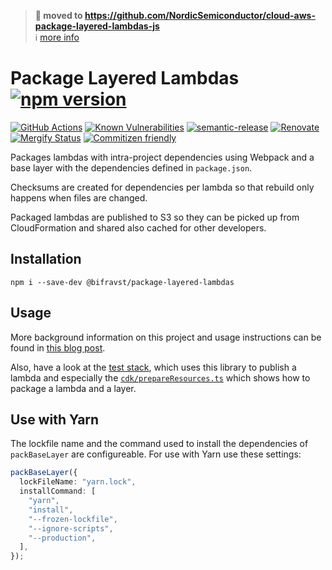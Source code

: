 > **:truck: moved to https://github.com/NordicSemiconductor/cloud-aws-package-layered-lambdas-js**  
> :information_source: [more info](https://github.com/bifravst/bifravst/issues/56)

# Package Layered Lambdas [![npm version](https://img.shields.io/npm/v/@bifravst/package-layered-lambdas.svg)](https://www.npmjs.com/package/@bifravst/package-layered-lambdas)

[![GitHub Actions](https://github.com/bifravst/package-layered-lambdas/workflows/Test%20and%20Release/badge.svg)](https://github.com/bifravst/package-layered-lambdas/actions)
[![Known Vulnerabilities](https://snyk.io/test/github/bifravst/package-layered-lambdas/badge.svg)](https://snyk.io/test/github/bifravst/package-layered-lambdas)
[![semantic-release](https://img.shields.io/badge/%20%20%F0%9F%93%A6%F0%9F%9A%80-semantic--release-e10079.svg)](https://github.com/semantic-release/semantic-release)
[![Renovate](https://img.shields.io/badge/renovate-enabled-brightgreen.svg)](https://renovatebot.com)
[![Mergify Status](https://img.shields.io/endpoint.svg?url=https://dashboard.mergify.io/badges/bifravst/package-layered-lambdas&style=flat)](https://mergify.io)
[![Commitizen friendly](https://img.shields.io/badge/commitizen-friendly-brightgreen.svg)](http://commitizen.github.io/cz-cli/)

Packages lambdas with intra-project dependencies using Webpack and a base layer
with the dependencies defined in `package.json`.

Checksums are created for dependencies per lambda so that rebuild only happens
when files are changed.

Packaged lambdas are published to S3 so they can be picked up from
CloudFormation and shared also cached for other developers.

## Installation

    npm i --save-dev @bifravst/package-layered-lambdas

## Usage

More background information on this project and usage instructions can be found
in
[this blog post](https://coderbyheart.com/how-i-package-typescript-lambdas-for-aws/).

Also, have a look at the [test stack](./cdk/cloudformation.ts), which uses this
library to publish a lambda and especially the
[`cdk/prepareResources.ts`](./cdk/prepareResources.ts) which shows how to
package a lambda and a layer.

## Use with Yarn

The lockfile name and the command used to install the dependencies of
`packBaseLayer` are configureable. For use with Yarn use these settings:

```typescript
packBaseLayer({
  lockFileName: "yarn.lock",
  installCommand: [
    "yarn",
    "install",
    "--frozen-lockfile",
    "--ignore-scripts",
    "--production",
  ],
});
```
